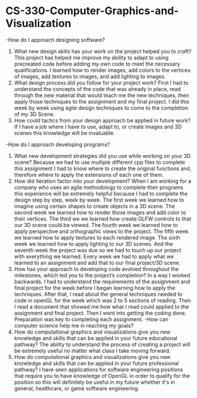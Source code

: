 # CS-330-Computer-Graphics-and-Visualization
-How do I approach designing software?
  1) What new design skills has your work on the project helped you to craft?
    This project has helped me improve my ability to adapt to using precreated code before adding my own code to meet the necessary qualifications.  I learned how to render images, add colors to the vertices of images, add textures to images, and add lighting to images.
  2) What design process did you follow for your project work?
    First I had to understand the concepts of the code that was already in place, read through the new material that would teach me the new techniques, then apply those techniques to the assignment and my final project.  I did this week by week using agile design techniques to come to the completion of my 3D Scene.
  3) How could tactics from your design approach be applied in future work?
    If I have a job where I have to use, adapt to, or create images and 3D scenes this knowledge will be invaluable.

-How do I approach developing programs?
  1) What new development strategies did you use while working on your 3D scene?
  Because we had to use multiple different cpp files to complete this assignment I had to know where to create the original functions and, therefore where to apply the extensions of each one of them.
  2) How did iteration factor into your development?
  When I am working for a company who uses an agile methodology to complete their programs this experience will be extremely helpful because I had to complete the design step by step, week by week.  The first week we learned how to imagine using certain shapes to create objects in a 3D scene.  The second week we learned how to render those images and add color to their vertices.  The third we we learned how create GLFW controls to that our 3D scene could be viewed.  The fourth week we learned how to apply perspective and orthographic views to the project.  The fifth week we learned how to apply textures to each rendered image.  The sixth week we learned how to apply lighting to our 3D scenes.  And the seventh week the project was due so we had to touch up our project with everything we learned.  Every week we had to apply what we learned to an assignment and add that to our final project/3D scene.
  3) How has your approach to developing code evolved throughout the milestones, which led you to the project’s completion?
     In a way I worked backwards.  I had to understand the requirements of the assignment and final project for the week before I began learning how to apply the techniques.  After that, I read about the general techniques needed to code in openGL for the week which was 2 to 5 sections of reading.  Then I read a document that showed me how what I read could applied to the assignment and final project.  Then I went into getting the coding done.  Preparation was key to completing each assignment.
-How can computer science help me in reaching my goals?
  1) How do computational graphics and visualizations give you new knowledge and skills that can be applied in your future educational pathway?
     The ability to understand the process of creating a project will be extremely useful no matter what class I take moving forward.
  2) How do computational graphics and visualizations give you new knowledge and skills that can be applied in your future professional pathway?
     I have seen applications for software engineering positions that require you to have knowledge of OpenGL in order to qualify for the position so this will definitely be useful in my future whether it's in general, healthcare, or game software engineering.
